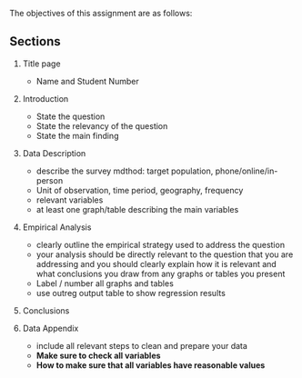The objectives of this assignment are as follows:

## Sections
1) Title page
   - Name and Student Number
     
2) Introduction
   - State the question
   - State the relevancy of the question
   - State the main finding
     
3) Data Description
   - describe the survey mdthod: target population, phone/online/in-person
   - Unit of observation, time period, geography, frequency
   - relevant variables
   - at least one graph/table describing the main variables
     
4) Empirical Analysis
   - clearly outline the empirical strategy used to address the question
   - your analysis should be directly relevant to the question that you are addressing and you should clearly explain how it is relevant and what conclusions you draw from any graphs or tables you present
   - Label / number all graphs and tables
   - use outreg output table to show regression results

5) Conclusions
6) Data Appendix
   - include all relevant steps to clean and prepare your data
   - **Make sure to check all variables**
   - **How to make sure that all variables have reasonable values**
